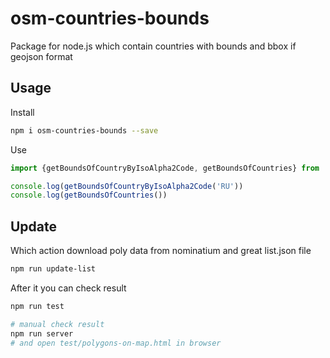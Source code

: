 # osm-countries-bounds
Package for node.js which contain countries with bounds and bbox if geojson format

## Usage
Install
```bash
npm i osm-countries-bounds --save
```

Use
```typescript
import {getBoundsOfCountryByIsoAlpha2Code, getBoundsOfCountries} from 'osm-countries-bounds'

console.log(getBoundsOfCountryByIsoAlpha2Code('RU'))
console.log(getBoundsOfCountries())
```

## Update
Which action download poly data from nominatium and great list.json file
```bash
npm run update-list
```
After it you can check result
```bash
npm run test

# manual check result
npm run server
# and open test/polygons-on-map.html in browser
```
